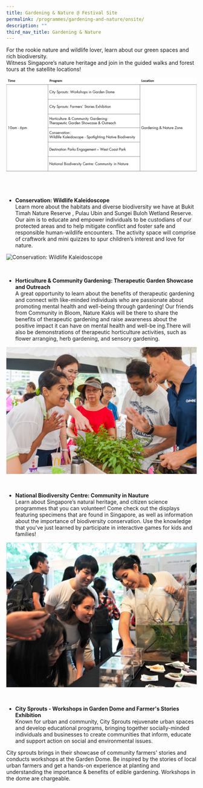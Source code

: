 ```yaml
---
title: Gardening & Nature @ Festival Site
permalink: /programmes/gardening-and-nature/onsite/
description: ""
third_nav_title: Gardening & Nature
---
```

For the rookie nature and wildlife lover, learn about our green spaces and rich biodiversity. <br>
Witness Singapore’s nature heritage and join in the guided walks and forest tours at the satellite locations! 

![Gardening &amp; Nature Onsite](/images/6_1%20g&amp;n.jpg)


<br>
<br>

* **Conservation: Wildlife Kaleidoscope**  
Learn more about the habitats and diverse biodiversity we have at Bukit Timah Nature Reserve , Pulau Ubin and Sungei Buloh Wetland Reserve. Our aim is to educate and empower individuals to be custodians of our protected areas and to help mitigate conflict and foster safe and responsible human-wildlife encounters. The activity space will comprise of craftwork and mini quizzes to spur children’s interest and love for nature.

![Conservation: Wildlife Kaleidoscope](/images/nature%201.jpg)

<br>

* **Horticulture &amp; Community Gardening: Therapeutic Garden Showcase and Outreach**  
A great opportunity to learn about the benefits of therapeutic gardening and connect with like-minded individuals who are passionate about promoting mental health and well-being through gardening! Our friends from Community in Bloom, Nature Kakis will be there to share the benefits of therapeutic gardening and raise awareness about the positive impact it can have on mental health and well-be ing.There will also be demonstrations of therapeutic horticulture activities, such as flower arranging, herb gardening, and sensory gardening.

![Community Gardening](/images/community%20gardening.jpg)

<br>

* **National Biodiversity Centre: Community in Nauture**  
Learn about Singapore’s natural heritage, and citizen science programmes that you can volunteer! Come check out the displays featuring specimens that are found in Singapore, as well as information about the importance of biodiversity conservation. Use the knowledge that you've just learned by participate in interactive games for kids and families!

![National Biodiversity Centre - Community in Nature](/images/nature%20-%20wildlife%20kaleidoscope%20(biodiversity).JPG)

<br>

* **City Sprouts - Workshops in Garden Dome and Farmer's Stories Exhibition**  
Known for urban and community, City Sprouts rejuvenate urban spaces and develop educational programs, bringing together socially-minded individuals and businesses to create communities that inform, educate and support action on social and environmental issues.

City sprouts brings in their showcase of community farmers' stories and conducts workshops at the Garden Dome. Be inspired by the stories of local urban farmers and get a hands-on experience at planting and understanding the importance &amp; benefits of edible gardening. Workshops in the dome are chargeable.



